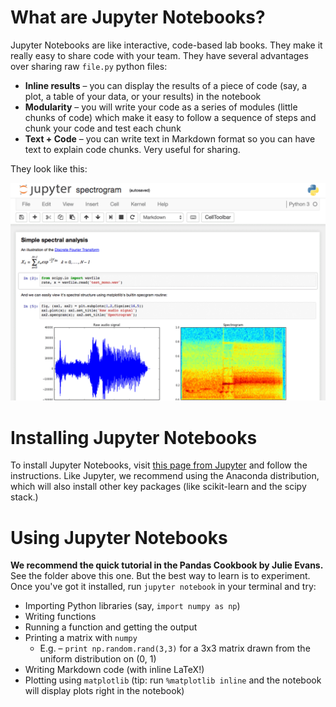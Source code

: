 # What are Jupyter Notebooks?

Jupyter Notebooks are like interactive, code-based lab books. They make it really easy to share code with your team.
They have several advantages over sharing raw `file.py` python files:

- **Inline results** – you can display the results of a piece of code (say, a plot, a table of your data, or your results) in the notebook
- **Modularity** – you will write your code as a series of modules (little chunks of code) which make it easy to follow a sequence of steps and chunk your code and test each chunk
- **Text + Code** – you can write text in Markdown format so you can have text to explain code chunks. Very useful for sharing.

They look like this:

![Jupyter Notebook](images/notebooks.png)


# Installing Jupyter Notebooks

To install Jupyter Notebooks, visit [this page from Jupyter](http://jupyter.readthedocs.io/en/latest/install.html) and follow the instructions.
Like Jupyter, we recommend using the Anaconda distribution, which will also install other key packages (like scikit-learn and the scipy stack.)

# Using Jupyter Notebooks

**We recommend the quick tutorial in the Pandas Cookbook by Julie Evans.** See the folder above this one.
But the best way to learn is to experiment.
Once you've got it installed, run `jupyter notebook` in your terminal and try:

- Importing Python libraries (say, `import numpy as np`)
- Writing functions
- Running a function and getting the output
- Printing a matrix with `numpy`
    - E.g. – `print np.random.rand(3,3)` for a 3x3 matrix drawn from the uniform distribution on (0, 1)
- Writing Markdown code (with inline LaTeX!)
- Plotting using `matplotlib` (tip: run `%matplotlib inline` and the notebook will display plots right in the notebook)

